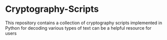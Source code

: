 # Cryptography-Scripts
This repository contains a collection of cryptography scripts implemented in Python for decoding various types of text can be a helpful resource for users 
